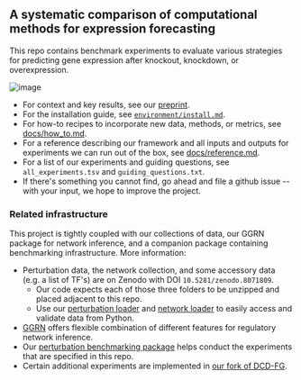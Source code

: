 ## A systematic comparison of computational methods for expression forecasting

This repo contains benchmark experiments to evaluate various strategies for predicting gene expression after knockout, knockdown, or overexpression. 

![image](https://github.com/ekernf01/perturbation_benchmarking/assets/5271803/ae7a5c86-dca6-49be-b048-743f8e110a18)

- For context and key results, see our [preprint](https://www.biorxiv.org/content/10.1101/2023.07.28.551039v1).
- For the installation guide, see [`environment/install.md`](https://github.com/ekernf01/perturbation_benchmarking/blob/main/environment/install.md).
- For how-to recipes to incorporate new data, methods, or metrics, see [docs/how_to.md](https://github.com/ekernf01/perturbation_benchmarking/blob/main/docs/how_to.md).
- For a reference describing our framework and all inputs and outputs for experiments we can run out of the box, see [docs/reference.md](https://github.com/ekernf01/perturbation_benchmarking/blob/main/docs/reference.md).
- For a list of our experiments and guiding questions, see `all_experiments.tsv` and `guiding_questions.txt`. 
- If there's something you cannot find, go ahead and file a github issue -- with your input, we hope to improve the project.

### Related infrastructure

This project is tightly coupled with our collections of data, our GGRN package for network inference, and a companion package containing benchmarking infrastructure. More information:

- Perturbation data, the network collection, and some accessory data (e.g. a list of TF's) are on Zenodo with DOI `10.5281/zenodo.8071809`.
    - Our code expects each of those three folders to be unzipped and placed adjacent to this repo.
    - Use our [perturbation loader](https://github.com/ekernf01/load_perturbations) and [network loader](https://github.com/ekernf01/load_networks) to easily access and validate data from Python.
- [GGRN](https://github.com/ekernf01/ggrn) offers flexible combination of different features for regulatory network inference.
- Our [perturbation benchmarking package](https://github.com/ekernf01/perturbation_benchmarking_package) helps conduct the experiments that are specified in this repo.
- Certain additional experiments are implemented in [our fork of DCD-FG](https://github.com/ekernf01/dcdfg).


